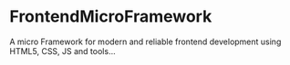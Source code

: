 # FrontendMicroFramework
A micro Framework for modern and reliable frontend development using HTML5, CSS, JS and tools...
